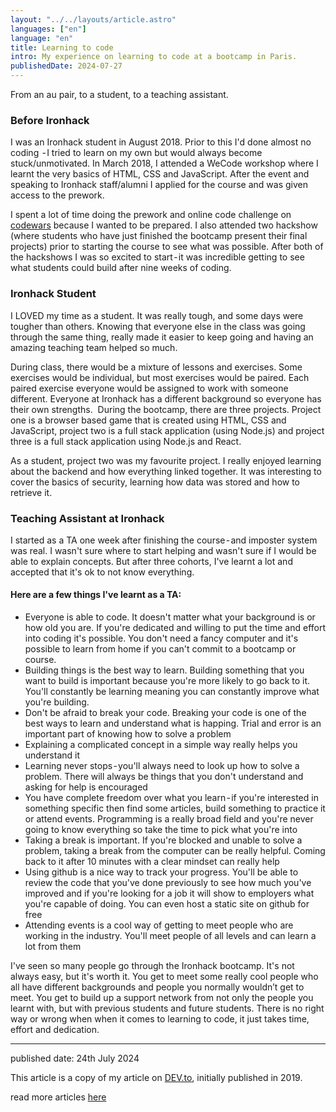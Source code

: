 ```yaml
---
layout: "../../layouts/article.astro"
languages: ["en"]
language: "en"
title: Learning to code
intro: My experience on learning to code at a bootcamp in Paris.
publishedDate: 2024-07-27
---
```


From an au pair, to a student, to a teaching assistant.

### Before Ironhack

I was an Ironhack student in August 2018. Prior to this I'd done almost no coding  - I tried to learn on my own but would always become stuck/unmotivated. In March 2018, I attended a WeCode workshop where I learnt the very basics of HTML, CSS and JavaScript. After the event and speaking to Ironhack staff/alumni I applied for the course and was given access to the prework.

I spent a lot of time doing the prework and online code challenge on [codewars](https://www.codewars.com/) because I wanted to be prepared. I also attended two hackshow (where students who have just finished the bootcamp present their final projects) prior to starting the course to see what was possible. After both of the hackshows I was so excited to start - it was incredible getting to see what students could build after nine weeks of coding.

### Ironhack Student

I LOVED my time as a student. It was really tough, and some days were tougher than others. Knowing that everyone else in the class was going through the same thing, really made it easier to keep going and having an amazing teaching team helped so much.

During class, there would be a mixture of lessons and exercises. Some exercises would be individual, but most exercises would be paired. Each paired exercise everyone would be assigned to work with someone different. Everyone at Ironhack has a different background so everyone has their own strengths. 
During the bootcamp, there are three projects. Project one is a browser based game that is created using HTML, CSS and JavaScript, project two is a full stack application (using Node.js) and project three is a full stack application using Node.js and React.

As a student, project two was my favourite project. I really enjoyed learning about the backend and how everything linked together. It was interesting to cover the basics of security, learning how data was stored and how to retrieve it.

### Teaching Assistant at Ironhack 

I started as a TA one week after finishing the course - and imposter system was real. I wasn't sure where to start helping and wasn't sure if I would be able to explain concepts. But after three cohorts, I've learnt a lot and accepted that it's ok to not know everything.

#### Here are a few things I've learnt as a TA: 

- Everyone is able to code. It doesn't matter what your background is or how old you are. If you're dedicated and willing to put the time and effort into coding it's possible. You don't need a fancy computer and it's possible to learn from home if you can't commit to a bootcamp or course.
- Building things is the best way to learn. Building something that you want to build is important because you're more likely to go back to it. You'll constantly be learning meaning you can constantly improve what you're building.
- Don't be afraid to break your code. Breaking your code is one of the best ways to learn and understand what is happing. Trial and error is an important part of knowing how to solve a problem
- Explaining a complicated concept in a simple way really helps you understand it
- Learning never stops - you'll always need to look up how to solve a problem. There will always be things that you don't understand and asking for help is encouraged
- You have complete freedom over what you learn - if you're interested in something specific then find some articles, build something to practice it or attend events. Programming is a really broad field and you're never going to know everything so take the time to pick what you're into
- Taking a break is important. If you're blocked and unable to solve a problem, taking a break from the computer can be really helpful. Coming back to it after 10 minutes with a clear mindset can really help
- Using github is a nice way to track your progress. You'll be able to review the code that you've done previously to see how much you've improved and if you're looking for a job it will show to employers what you're capable of doing. You can even host a static site on github for free
- Attending events is a cool way of getting to meet people who are working in the industry. You'll meet people of all levels and can learn a lot from them

I've seen so many people go through the Ironhack bootcamp. It's not always easy, but it's worth it. You get to meet some really cool people who all have different backgrounds and people you normally wouldn’t get to meet. You get to build up a support network from not only the people you learnt with, but with previous students and future students. There is no right way or wrong when when it comes to learning to code, it just takes time, effort and dedication.

---

published date: 24th July 2024

This article is a copy of my article on [DEV.to](https://dev.to/abijsummers/my-ironhack-experience-3hlo), initially published in 2019.

read more articles [here](https://abisummers.com/articles/)
